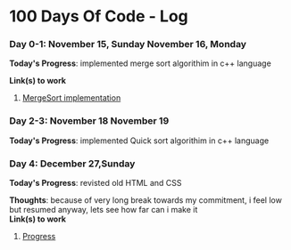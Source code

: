 # 100 Days Of Code - Log


### Day 0-1: November 15, Sunday       November 16, Monday

**Today's Progress**: implemented merge sort algorithim in c++ language

**Link(s) to work**
1. [MergeSort implementation](https://github.com/PHAGUN-JAIN/Algorithms/blob/local/Mergesort/MergeSortPJ.cpp)

### Day 2-3: November 18       November 19

**Today's Progress**: implemented Quick sort algorithim in c++ language

### Day 4: December 27,Sunday      

**Today's Progress**: revisted old HTML and CSS 

**Thoughts**: because of very long break towards my commitment, i feel low but resumed anyway, lets see how far can i make it<br>
**Link(s) to work**
1. [Progress](https://github.com/PHAGUN-JAIN/UCD-Technical.github.io)
